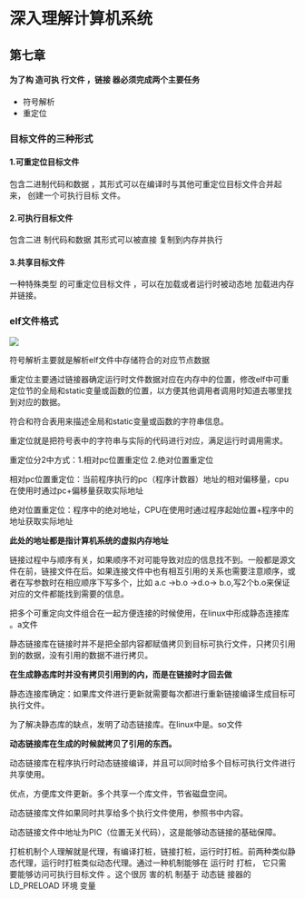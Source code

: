 # 深入理解计算机系统

## 第七章

#### 为了构 造可执 行文件 ，链接 器必须完成两个主要任务

- 符号解析
- 重定位





### 目标文件的三种形式



#### 1.可重定位目标文件

包含二进制代码和数据 ，其形式可以在编译时与其他可重定位目标文件合并起来， 创建一个可执行目标 文件。



#### 2.可执行目标文件

包含二进 制代码和数据 其形式可以被直接 复制到内存并执行



#### 3.共享目标文件

 一种特殊类型 的可重定位目标文件 ，可以在加载或者运行时被动态地 加载进内存并链接。



### elf文件格式



![](https://upload-images.jianshu.io/upload_images/1829481-e3f1a7e0927e3ddc.jpg?imageMogr2/auto-orient/strip%7CimageView2/2/w/1240)

符号解析主要就是解析elf文件中存储符合的对应节点数据

重定位主要通过链接器确定运行时文件数据对应在内存中的位置，修改elf中可重定位节的全局和static变量或函数的位置，以方便其他调用者调用时知道去哪里找到对应的数据。



符合和符合表用来描述全局和static变量或函数的字符串信息。

重定位就是把符号表中的字符串与实际的代码进行对应，满足运行时调用需求。

重定位分2中方式：1.相对pc位置重定位 2.绝对位置重定位

相对pc位置重定位：当前程序执行的pc（程序计数器）地址的相对偏移量，cpu在使用时通过pc+偏移量获取实际地址

绝对位置重定位：程序中的绝对地址，CPU在使用时通过程序起始位置+程序中的地址获取实际地址

**此处的地址都是指计算机系统的虚拟内存地址**



链接过程中与顺序有关，如果顺序不对可能导致对应的信息找不到。一般都是源文件在前，链接文件在后。如果连接文件中也有相互引用的关系也需要注意顺序，或者在写参数时在相应顺序下写多个，比如 a.c ->b.o ->d.o-> b.o,写2个b.o来保证对应的文件都能找到需要的信息。

把多个可重定向文件组合在一起方便连接的时候使用，在linux中形成静态连接库 。a文件

静态链接库在链接时并不是把全部内容都赋值拷贝到目标可执行文件，只拷贝引用到的数据，没有引用的数据不进行拷贝。

**在生成静态库时并没有拷贝引用到的内，而是在链接时才回去做**



静态连接库确定：如果库文件进行更新就需要每次都进行重新链接编译生成目标可执行文件。



为了解决静态库的缺点，发明了动态链接库。在linux中是。so文件

**动态链接库在生成的时候就拷贝了引用的东西。**



动态链接库在程序执行时动态链接编译，并且可以同时给多个目标可执行文件进行共享使用。

优点，方便库文件更新。多个共享一个库文件，节省磁盘空间。



动态链接库文件如果同时共享给多个执行文件使用，参照书中内容。

动态链接文件中地址为PIC（位置无关代码），这是能够动态链接的基础保障。



打桩机制个人理解就是代理，有编译打桩，链接打桩，运行时打桩。前两种类似静态代理，运行时打桩类似动态代理。通过一种机制能够在 运行时 打桩， 它只需 要能够访问可执行目标文件 。这个很厉 害的机 制基于 动态链 接器的 LD_PRELOAD 环境 变量

